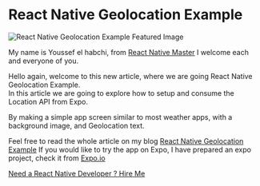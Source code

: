 
# React Native Geolocation Example

  

![React Native Geolocation Example Featured Image](https://reactnativemaster.com/wp-content/uploads/2019/12/React-Native-Geolocation-Example.png)
  

My name is Youssef el habchi, from [React Native Master](https://reactnativemaster.com) I welcome each and everyone of you.


Hello again, welcome to this new article, where we are going React Native Geolocation Example.  
In this article we are going to explore how to setup and consume the Location API from Expo.

By making a simple app screen similar to most weather apps, with a background image, and Geolocation text.


Feel free to read the whole article on my blog [React Native Geolocation Example](https://reactnativemaster.com/react-native-geolocation-example)
If you would like to try the app on Expo, I have prepared an expo project, check it from  [Expo.io](https://expo.io/@alhydra/react-native-geolocation-example)

[Need a React Native Developer ? Hire Me](https://reactnativemaster.com/senior-react-native-developer-ready-to-go/)
